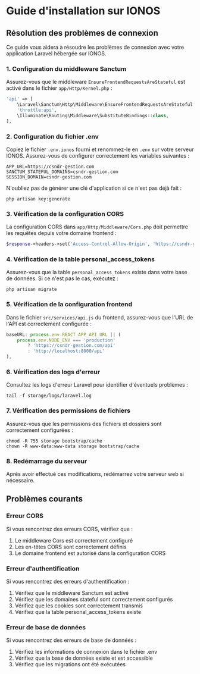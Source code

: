 # Guide d'installation sur IONOS

## Résolution des problèmes de connexion

Ce guide vous aidera à résoudre les problèmes de connexion avec votre application Laravel hébergée sur IONOS.

### 1. Configuration du middleware Sanctum

Assurez-vous que le middleware `EnsureFrontendRequestsAreStateful` est activé dans le fichier `app/Http/Kernel.php` :

```php
'api' => [
    \Laravel\Sanctum\Http\Middleware\EnsureFrontendRequestsAreStateful::class,
    'throttle:api',
    \Illuminate\Routing\Middleware\SubstituteBindings::class,
],
```

### 2. Configuration du fichier .env

Copiez le fichier `.env.ionos` fourni et renommez-le en `.env` sur votre serveur IONOS. Assurez-vous de configurer correctement les variables suivantes :

```
APP_URL=https://csndr-gestion.com
SANCTUM_STATEFUL_DOMAINS=csndr-gestion.com
SESSION_DOMAIN=csndr-gestion.com
```

N'oubliez pas de générer une clé d'application si ce n'est pas déjà fait :

```
php artisan key:generate
```

### 3. Vérification de la configuration CORS

La configuration CORS dans `app/Http/Middleware/Cors.php` doit permettre les requêtes depuis votre domaine frontend :

```php
$response->headers->set('Access-Control-Allow-Origin', 'https://csndr-gestion.com');
```

### 4. Vérification de la table personal_access_tokens

Assurez-vous que la table `personal_access_tokens` existe dans votre base de données. Si ce n'est pas le cas, exécutez :

```
php artisan migrate
```

### 5. Vérification de la configuration frontend

Dans le fichier `src/services/api.js` du frontend, assurez-vous que l'URL de l'API est correctement configurée :

```javascript
baseURL: process.env.REACT_APP_API_URL || (
    process.env.NODE_ENV === 'production' 
        ? 'https://csndr-gestion.com/api'
        : 'http://localhost:8000/api'
),
```

### 6. Vérification des logs d'erreur

Consultez les logs d'erreur Laravel pour identifier d'éventuels problèmes :

```
tail -f storage/logs/laravel.log
```

### 7. Vérification des permissions de fichiers

Assurez-vous que les permissions des fichiers et dossiers sont correctement configurées :

```
chmod -R 755 storage bootstrap/cache
chown -R www-data:www-data storage bootstrap/cache
```

### 8. Redémarrage du serveur

Après avoir effectué ces modifications, redémarrez votre serveur web si nécessaire.

## Problèmes courants

### Erreur CORS

Si vous rencontrez des erreurs CORS, vérifiez que :

1. Le middleware Cors est correctement configuré
2. Les en-têtes CORS sont correctement définis
3. Le domaine frontend est autorisé dans la configuration CORS

### Erreur d'authentification

Si vous rencontrez des erreurs d'authentification :

1. Vérifiez que le middleware Sanctum est activé
2. Vérifiez que les domaines stateful sont correctement configurés
3. Vérifiez que les cookies sont correctement transmis
4. Vérifiez que la table personal_access_tokens existe

### Erreur de base de données

Si vous rencontrez des erreurs de base de données :

1. Vérifiez les informations de connexion dans le fichier .env
2. Vérifiez que la base de données existe et est accessible
3. Vérifiez que les migrations ont été exécutées